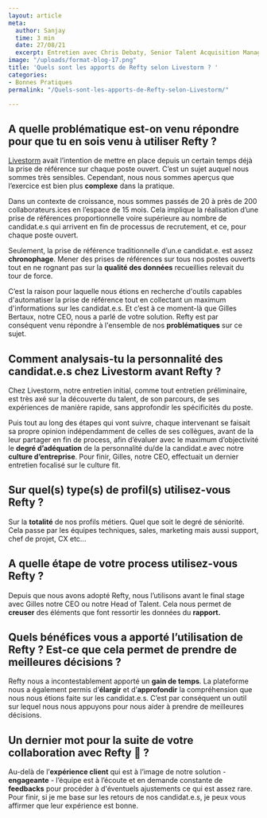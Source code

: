```yaml
---
layout: article
meta:
  author: Sanjay
  time: 3 min
  date: 27/08/21
  excerpt: Entretien avec Chris Debaty, Senior Talent Acquisition Manager chez Livestorm
image: "/uploads/format-blog-17.png"
title: 'Quels sont les apports de Refty selon Livestorm ? '
categories:
- Bonnes Pratiques
permalink: "/Quels-sont-les-apports-de-Refty-selon-Livestorm/"

---
```

## A quelle problématique est-on venu répondre pour que tu en sois venu à utiliser Refty ?

[Livestorm]() avait l’intention de mettre en place depuis un certain temps déjà la prise de référence sur chaque poste ouvert. C’est un sujet auquel nous sommes très sensibles. Cependant, nous nous sommes aperçus que l’exercice est bien plus **complexe** dans la pratique.

Dans un contexte de croissance, nous sommes passés de 20 à près de 200 collaborateurs.ices en l’espace de 15 mois. Cela implique la réalisation d’une prise de références proportionnelle voire supérieure au nombre de candidat.e.s qui arrivent en fin de processus de recrutement, et ce, pour chaque poste ouvert.

Seulement, la prise de référence traditionnelle d’un.e candidat.e. est assez **chronophage**. Mener des prises de références sur tous nos postes ouverts tout en ne rognant pas sur la **qualité des données** recueillies relevait du tour de force.

C’est la raison pour laquelle nous étions en recherche d'outils capables d'automatiser la prise de référence tout en collectant un maximum d'informations sur les candidat.e.s. Et c’est à ce moment-là que Gilles Bertaux, notre CEO, nous a parlé de votre solution. Refty est par conséquent venu répondre à l'ensemble de nos **problématiques** sur ce sujet.

## Comment analysais-tu la personnalité des candidat.e.s chez Livestorm avant Refty ?

Chez Livestorm, notre entretien initial, comme tout entretien préliminaire, est très axé sur la découverte du talent, de son parcours, de ses expériences de manière rapide, sans approfondir les spécificités du poste.

Puis tout au long des étapes qui vont suivre, chaque intervenant se faisait sa propre opinion indépendamment  de celles de ses collègues, avant de la leur partager en fin de process,  afin d’évaluer avec le maximum d’objectivité le **degré d’adéquation** de la personnalité du/de la candidat.e avec notre **culture d’entreprise**. Pour finir, Gilles, notre CEO, effectuait un dernier entretien focalisé sur le culture fit.

## Sur quel(s) type(s) de profil(s) utilisez-vous Refty ?

Sur la **totalité** de nos profils métiers. Quel que soit le degré de séniorité. Cela passe par les équipes techniques, sales, marketing mais aussi support, chef de projet, CX etc...

## A quelle étape de votre process utilisez-vous Refty ?

Depuis que nous avons adopté Refty, nous l’utilisons avant le final stage avec Gilles notre CEO ou notre Head of Talent. Cela nous permet de **creuser** des éléments que font ressortir les données du **rapport.**

## Quels bénéfices vous a apporté l’utilisation de Refty ? Est-ce que cela permet de prendre de meilleures décisions ?

Refty nous a incontestablement apporté un **gain de temps**. La plateforme nous a également permis d’**élargir** et d’**approfondir** la compréhension que nous nous étions faite sur les candidat.e.s. C’est par conséquent un outil sur lequel nous nous appuyons pour nous aider à prendre de meilleures décisions.

## Un dernier mot pour la suite de votre collaboration avec Refty 🙂 ?

Au-delà de l’**expérience client** qui est à l’image de notre solution - **engageante** - l’équipe est à l’écoute et en demande constante de **feedbacks** pour procéder à d'éventuels ajustements ce qui est assez rare. Pour finir, si je me base sur les retours de nos candidat.e.s, je peux vous affirmer que leur expérience est bonne.